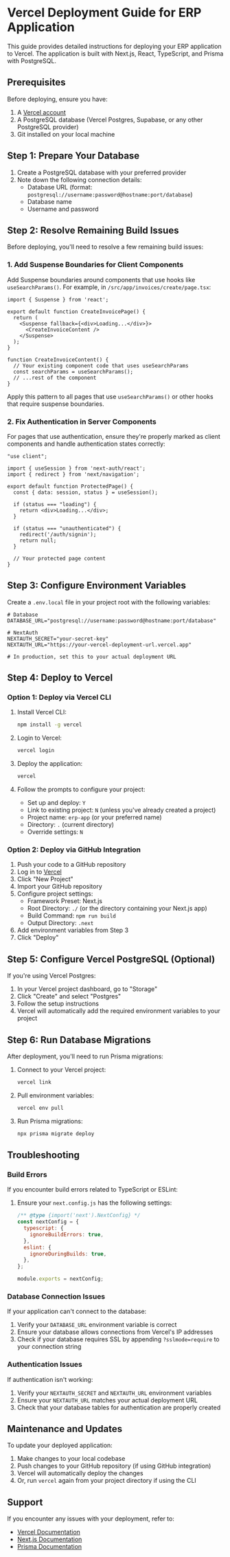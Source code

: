 # Vercel Deployment Guide for ERP Application

This guide provides detailed instructions for deploying your ERP application to Vercel. The application is built with Next.js, React, TypeScript, and Prisma with PostgreSQL.

## Prerequisites

Before deploying, ensure you have:

1. A [Vercel account](https://vercel.com/signup)
2. A PostgreSQL database (Vercel Postgres, Supabase, or any other PostgreSQL provider)
3. Git installed on your local machine

## Step 1: Prepare Your Database

1. Create a PostgreSQL database with your preferred provider
2. Note down the following connection details:
   - Database URL (format: `postgresql://username:password@hostname:port/database`)
   - Database name
   - Username and password

## Step 2: Resolve Remaining Build Issues

Before deploying, you'll need to resolve a few remaining build issues:

### 1. Add Suspense Boundaries for Client Components

Add Suspense boundaries around components that use hooks like `useSearchParams()`. For example, in `/src/app/invoices/create/page.tsx`:

```tsx
import { Suspense } from 'react';

export default function CreateInvoicePage() {
  return (
    <Suspense fallback={<div>Loading...</div>}>
      <CreateInvoiceContent />
    </Suspense>
  );
}

function CreateInvoiceContent() {
  // Your existing component code that uses useSearchParams
  const searchParams = useSearchParams();
  // ...rest of the component
}
```

Apply this pattern to all pages that use `useSearchParams()` or other hooks that require suspense boundaries.

### 2. Fix Authentication in Server Components

For pages that use authentication, ensure they're properly marked as client components and handle authentication states correctly:

```tsx
"use client";

import { useSession } from 'next-auth/react';
import { redirect } from 'next/navigation';

export default function ProtectedPage() {
  const { data: session, status } = useSession();
  
  if (status === "loading") {
    return <div>Loading...</div>;
  }
  
  if (status === "unauthenticated") {
    redirect('/auth/signin');
    return null;
  }
  
  // Your protected page content
}
```

## Step 3: Configure Environment Variables

Create a `.env.local` file in your project root with the following variables:

```
# Database
DATABASE_URL="postgresql://username:password@hostname:port/database"

# NextAuth
NEXTAUTH_SECRET="your-secret-key"
NEXTAUTH_URL="https://your-vercel-deployment-url.vercel.app"

# In production, set this to your actual deployment URL
```

## Step 4: Deploy to Vercel

### Option 1: Deploy via Vercel CLI

1. Install Vercel CLI:
   ```bash
   npm install -g vercel
   ```

2. Login to Vercel:
   ```bash
   vercel login
   ```

3. Deploy the application:
   ```bash
   vercel
   ```

4. Follow the prompts to configure your project:
   - Set up and deploy: `Y`
   - Link to existing project: `N` (unless you've already created a project)
   - Project name: `erp-app` (or your preferred name)
   - Directory: `.` (current directory)
   - Override settings: `N`

### Option 2: Deploy via GitHub Integration

1. Push your code to a GitHub repository
2. Log in to [Vercel](https://vercel.com)
3. Click "New Project"
4. Import your GitHub repository
5. Configure project settings:
   - Framework Preset: Next.js
   - Root Directory: `./` (or the directory containing your Next.js app)
   - Build Command: `npm run build`
   - Output Directory: `.next`
6. Add environment variables from Step 3
7. Click "Deploy"

## Step 5: Configure Vercel PostgreSQL (Optional)

If you're using Vercel Postgres:

1. In your Vercel project dashboard, go to "Storage"
2. Click "Create" and select "Postgres"
3. Follow the setup instructions
4. Vercel will automatically add the required environment variables to your project

## Step 6: Run Database Migrations

After deployment, you'll need to run Prisma migrations:

1. Connect to your Vercel project:
   ```bash
   vercel link
   ```

2. Pull environment variables:
   ```bash
   vercel env pull
   ```

3. Run Prisma migrations:
   ```bash
   npx prisma migrate deploy
   ```

## Troubleshooting

### Build Errors

If you encounter build errors related to TypeScript or ESLint:

1. Ensure your `next.config.js` has the following settings:
   ```js
   /** @type {import('next').NextConfig} */
   const nextConfig = {
     typescript: {
       ignoreBuildErrors: true,
     },
     eslint: {
       ignoreDuringBuilds: true,
     },
   };
   
   module.exports = nextConfig;
   ```

### Database Connection Issues

If your application can't connect to the database:

1. Verify your `DATABASE_URL` environment variable is correct
2. Ensure your database allows connections from Vercel's IP addresses
3. Check if your database requires SSL by appending `?sslmode=require` to your connection string

### Authentication Issues

If authentication isn't working:

1. Verify your `NEXTAUTH_SECRET` and `NEXTAUTH_URL` environment variables
2. Ensure your `NEXTAUTH_URL` matches your actual deployment URL
3. Check that your database tables for authentication are properly created

## Maintenance and Updates

To update your deployed application:

1. Make changes to your local codebase
2. Push changes to your GitHub repository (if using GitHub integration)
3. Vercel will automatically deploy the changes
4. Or, run `vercel` again from your project directory if using the CLI

## Support

If you encounter any issues with your deployment, refer to:

- [Vercel Documentation](https://vercel.com/docs)
- [Next.js Documentation](https://nextjs.org/docs)
- [Prisma Documentation](https://www.prisma.io/docs)
